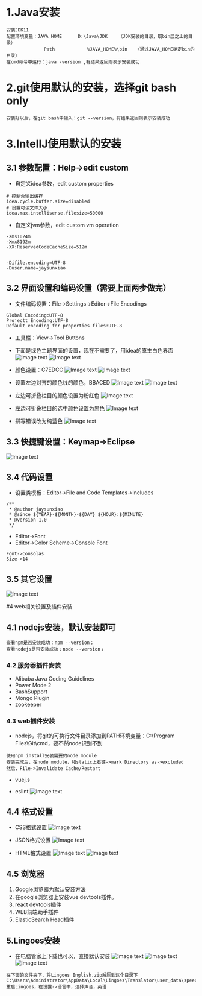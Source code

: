 # 1.Java安装
```
安装JDK11
配置环境变量：JAVA_HOME      D:\Java\JDK    （JDK安装的目录，既bin层之上的目录）
              Path            %JAVA_HOME%\bin   （通过JAVA_HOME确定bin的目录）
在cmd命令中运行：java -version ,有结果返回则表示安装成功
```

# 2.git使用默认的安装，选择git bash only
```
安装好以后，在git bash中输入：git --version，有结果返回则表示安装成功
```

# 3.IntellJ使用默认的安装


## 3.1 参数配置：Help->edit custom
- 自定义idea参数，edit custom properties
````
# 控制台输出缓存
idea.cycle.buffer.size=disabled
# 设置可读文件大小
idea.max.intellisense.filesize=50000
````

- 自定义jvm参数，edit custom vm operation
```
-Xms1024m
-Xmx8192m
-XX:ReservedCodeCacheSize=512m


-Difile.encoding=UTF-8
-Duser.name=jaysunxiao
```


## 3.2 界面设置和编码设置（需要上面两步做完）
- 文件编码设置：File->Settings->Editor->File Encodings
```
Global Encoding:UTF-8
Projectt Encoding:UTF-8
Default encoding for properties files:UTF-8
```

- 工具栏：View->Tool Buttons

- 下面是绿色主题界面的设置，现在不需要了，用idea的原生白色界面
![Image text](image/idea/idea-color-00.png)
![Image text](image/idea/idea-color-01.png)
- 颜色设置：C7EDCC
![Image text](image/idea/idea-color-02.png)
![Image text](image/idea/idea-color-03.png)
- 设置左边对齐的颜色线的颜色，BBACED
![Image text](image/idea/idea-color-04.png)
![Image text](image/idea/idea-color-05.png)
- 左边可折叠栏目的颜色设置为粉红色
![Image text](image/idea/idea-color-06.png)
- 左边可折叠栏目的选中颜色设置为黑色
![Image text](image/idea/idea-color-07.png)
- 拼写错误改为纯蓝色
![Image text](image/idea/idea-color-08.png)


## 3.3 快捷键设置：Keymap->Eclipse
![Image text](image/idea/keymap-find.png)

## 3.4 代码设置
- 设置类模板：Editor->File and Code Templates->Includes
```
/**
 * @author jaysunxiao
 * @since ${YEAR}-${MONTH}-${DAY} ${HOUR}:${MINUTE}
 * @version 1.0
 */
```

- Editor->Font
- Editor->Color Scheme->Console Font
```
Font->Consolas
Size->14
```

## 3.5 其它设置
![Image text](image/idea/idea-bytecode.png)

#4 web相关设置及插件安装

## 4.1 nodejs安装，默认安装即可
```
查看npm是否安装成功：npm --version；  
查看nodejs是否安装成功：node --version；
```


### 4.2 服务器插件安装
- Alibaba Java Coding Guidelines
- Power Mode 2
- BashSupport
- Mongo Plugin
- zookeeper

### 4.3 web插件安装
- nodejs，将git的可执行文件目录添加到PATH环境变量：C:\Program Files\Git\cmd，要不然node识别不到
```
使用npm install安装需要的node module
安装完成后，在node module，和static上右键->mark Directory as->excluded
然后，File->Invalidate Cache/Restart
```
- vuej.s


- eslint
![Image text](image/idea/idea-plugin-eslint-setup.png)

## 4.4 格式设置
- CSS格式设置
![Image text](image/idea/idea-setting-css.png)

- JSON格式设置
![Image text](image/idea/idea-setting-json.png)

- HTML格式设置
![Image text](image/idea/idea-setting-html-0.png)
![Image text](image/idea/idea-setting-html-1.png)

## 4.5 浏览器
1. Google浏览器为默认安装方法
2. 在google浏览器上安装vue devtools插件。
3. react devtools插件
4. WEB前端助手插件
5. ElasticSearch Head插件

## 5.Lingoes安装
- 在电脑管家上下载也可以，直接默认安装
![Image text](image/lingoes/lingoes-00.png)
![Image text](image/lingoes/lingoes-01.png)
![Image text](image/lingoes/lingoes-02.png)
```
在下面的文件夹下，将Lingoes English.zip解压到这个目录下
C:\Users\Administrator\AppData\Local\Lingoes\Translator\user_data\speech
重启Lingoes，在设置->语言中，选择声音，英语
```